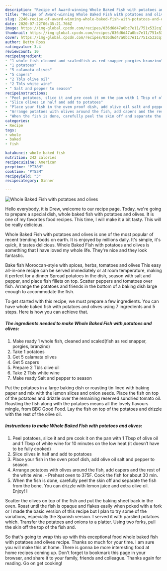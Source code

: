 ```yaml
---
description: "Recipe of Award-winning Whole Baked Fish with potatoes and olives"
title: "Recipe of Award-winning Whole Baked Fish with potatoes and olives"
slug: 2240-recipe-of-award-winning-whole-baked-fish-with-potatoes-and-olives
date: 2020-07-22T06:35:21.766Z
image: https://img-global.cpcdn.com/recipes/036d6d47a0bc7e11/751x532cq70/whole-baked-fish-with-potatoes-and-olives-recipe-main-photo.jpg
thumbnail: https://img-global.cpcdn.com/recipes/036d6d47a0bc7e11/751x532cq70/whole-baked-fish-with-potatoes-and-olives-recipe-main-photo.jpg
cover: https://img-global.cpcdn.com/recipes/036d6d47a0bc7e11/751x532cq70/whole-baked-fish-with-potatoes-and-olives-recipe-main-photo.jpg
author: Betty Ross
ratingvalue: 3.4
reviewcount: 10
recipeingredient:
- "1 whole fish cleaned and scaledfish as red snapper porgies branzino"
- "1 potatoes"
- "5 calamata olives"
- "5 capers"
- "2 Tbls olive oil"
- "2 Tbls white wine"
- " Salt and pepper to season"
recipeinstructions:
- "Peel potatoes, slice it and pre cook it on the pan with 1 Tbsp of olive oil and 1 Tbsp of white wine for 10 minutes on the low heat (it doesn’t have to be fully cooked)"
- "Slice olives in half and add to potatoes"
- "Place your fish in the oven proof dish, add olive oil salt and pepper to season."
- "Arrange potatoes with olives around the fish, add capers and the rest of the white wine.  Preheat oven to 375F. Cook the fish for about 30 min."
- "When the fish is done, carefully peel the skin off and separate the fish from the bone. You can drizzle with lemon juice and extra olive oil. Enjoy! I"
categories:
- Recipe
tags:
- whole
- baked
- fish

katakunci: whole baked fish 
nutrition: 242 calories
recipecuisine: American
preptime: "PT38M"
cooktime: "PT53M"
recipeyield: "3"
recipecategory: Dinner

---
```



![Whole Baked Fish with potatoes and olives](https://img-global.cpcdn.com/recipes/036d6d47a0bc7e11/751x532cq70/whole-baked-fish-with-potatoes-and-olives-recipe-main-photo.jpg)

Hello everybody, it is Drew, welcome to our recipe page. Today, we're going to prepare a special dish, whole baked fish with potatoes and olives. It is one of my favorites food recipes. This time, I will make it a bit tasty. This will be really delicious.

Whole Baked Fish with potatoes and olives is one of the most popular of recent trending foods on earth. It is enjoyed by millions daily. It's simple, it's quick, it tastes delicious. Whole Baked Fish with potatoes and olives is something that I have loved my whole life. They're nice and they look fantastic.

Bake fish Moroccan-style with spices, herbs, tomatoes and olives This easy all-in-one recipe can be served immediately or at room temperature, making it perfect for a dinner Spread potatoes in the dish, season with salt and pepper, and place fish fillets on top. Scatter peppers and tomatoes over fish. Arrange the potatoes and friends in the bottom of a baking dish large enough to accommodate the fish.


To get started with this recipe, we must prepare a few ingredients. You can have whole baked fish with potatoes and olives using 7 ingredients and 5 steps. Here is how you can achieve that.

<!--inarticleads1-->

##### The ingredients needed to make Whole Baked Fish with potatoes and olives:

1. Make ready 1 whole fish, cleaned and scaled(fish as red snapper, porgies, branzino)
1. Take 1 potatoes
1. Get 5 calamata olives
1. Get 5 capers
1. Prepare 2 Tbls olive oil
1. Take 2 Tbls white wine
1. Make ready  Salt and pepper to season


Put the potatoes in a large baking dish or roasting tin lined with baking paper and mix with the lemon slices and onion seeds. Place the fish on top of the potatoes and drizzle over the remaining reserved sundried tomato oil. Roasting the fish along with the potatoes means all the lovely flavours mingle, from BBC Good Food. Lay the fish on top of the potatoes and drizzle with the rest of the olive oil. 

<!--inarticleads2-->

##### Instructions to make Whole Baked Fish with potatoes and olives:

1. Peel potatoes, slice it and pre cook it on the pan with 1 Tbsp of olive oil and 1 Tbsp of white wine for 10 minutes on the low heat (it doesn’t have to be fully cooked)
1. Slice olives in half and add to potatoes
1. Place your fish in the oven proof dish, add olive oil salt and pepper to season.
1. Arrange potatoes with olives around the fish, add capers and the rest of the white wine.  - Preheat oven to 375F. Cook the fish for about 30 min.
1. When the fish is done, carefully peel the skin off and separate the fish from the bone. You can drizzle with lemon juice and extra olive oil. Enjoy! I


Scatter the olives on top of the fish and put the baking sheet back in the oven. Roast until the fish is opaque and flakes easily when poked with a fork or I made the basic version of this recipe but I plan to try some of the variations, especially the Spanish version. I served it with parslied potatoes which. Transfer the potatoes and onions to a platter. Using two forks, pull the skin off the top of the fish and. 

So that's going to wrap this up with this exceptional food whole baked fish with potatoes and olives recipe. Thanks so much for your time. I am sure you will make this at home. There is gonna be more interesting food at home recipes coming up. Don't forget to bookmark this page in your browser, and share it to your family, friends and colleague. Thanks again for reading. Go on get cooking!
